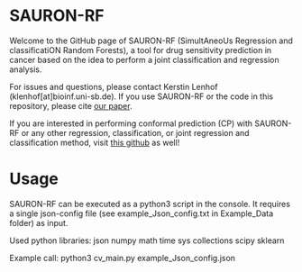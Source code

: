 # SAURON-RF
Welcome to the GitHub page of SAURON-RF (SimultAneoUs Regression and classificatiON Random Forests), a tool for drug sensitivity prediction in cancer based on the idea to perform a joint classification and regression analysis.

For issues and questions, please contact Kerstin Lenhof (klenhof[at]bioinf.uni-sb.de). If you use SAURON-RF or the code in this repository, please cite [our paper](https://www.nature.com/articles/s41598-022-17609-x). 

If you are interested in performing conformal prediction (CP) with SAURON-RF or any other regression, classification, or joint regression and classification method, visit [this github](https://github.com/unisb-bioinf/Conformal-Drug-Sensitivity-Prediction.git) as well!

# Usage
SAURON-RF can be executed as a python3 script in the console. It requires a single json-config file (see example_Json_config.txt in Example_Data folder) as input.

Used python libraries:
json
numpy
math
time
sys
collections
scipy
sklearn

Example call:
python3 cv_main.py example_Json_config.json
